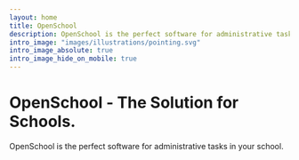 ```yaml
---
layout: home
title: OpenSchool
description: OpenSchool is the perfect software for administrative tasks in your school.
intro_image: "images/illustrations/pointing.svg"
intro_image_absolute: true
intro_image_hide_on_mobile: true
---
```


# OpenSchool - The Solution for Schools.
OpenSchool is the perfect software for administrative tasks in your school.
